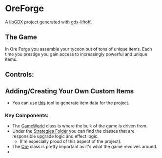 # OreForge

A [libGDX](https://libgdx.com/) project generated with [gdx-liftoff](https://github.com/tommyettinger/gdx-liftoff).

## The Game 
In Ore Forge you assemble your tycoon out of tons of unique items. Each time you prestige you gain access to increasingly
powerful and unique items. 

## Controls:

## Adding/Creating Your Own Custom Items
* You can use [this](https://github.com/NathanUlmen/OreForge-Item-Json-Generator) tool to generate item data for the project.

### Key Components:
* The [GameWorld](https://github.com/NathanUlmen/OreForge/blob/main/core/src/main/java/ore/forge/Screens/GameWorld.java) class is where the bulk of the game is driven from.
* Under the [Strategies Folder](https://github.com/NathanUlmen/OreForge/tree/main/core/src/main/java/ore/forge/Strategies) you can find the classes that are responsible upgrade logic and effect logic.
  * (I'm especially proud of this aspect of the project).
* The [Ore](https://github.com/NathanUlmen/OreForge/blob/main/core/src/main/java/ore/forge/Ore.java) class is pretty important as it's what the game revolves around.
* 
